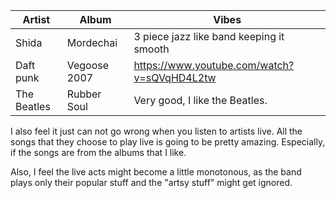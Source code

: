 |Artist|Album|Vibes|
| ------------- | ------------- | -----|
|Shida|Mordechai| 3 piece jazz like band keeping it smooth
|Daft punk| Vegoose 2007| https://www.youtube.com/watch?v=sQVqHD4L2tw
|The Beatles|Rubber Soul| Very good, I like the Beatles.

I also feel it just can not go wrong when you listen to artists live. All the songs that they choose to play live is going to be pretty amazing. Especially, if the songs are from the albums that I like.

Also, I feel the live acts might become a little monotonous, as the band plays only their popular stuff and the "artsy stuff" might get ignored.
